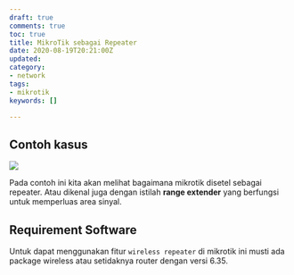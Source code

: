 ```yaml
---
draft: true
comments: true
toc: true
title: MikroTik sebagai Repeater
date: 2020-08-19T20:21:00Z
updated: 
category:
- network
tags:
- mikrotik
keywords: []

---
```

## Contoh kasus

![](/images/screenshot-from-2020-08-20-15-09-51.png)

Pada contoh ini kita akan melihat bagaimana mikrotik disetel sebagai repeater. Atau dikenal juga dengan istilah **range extender** yang berfungsi untuk memperluas area sinyal.

## Requirement Software

Untuk dapat menggunakan fitur `wireless repeater` di mikrotik ini musti ada package wireless atau setidaknya router dengan versi 6.35.

## 